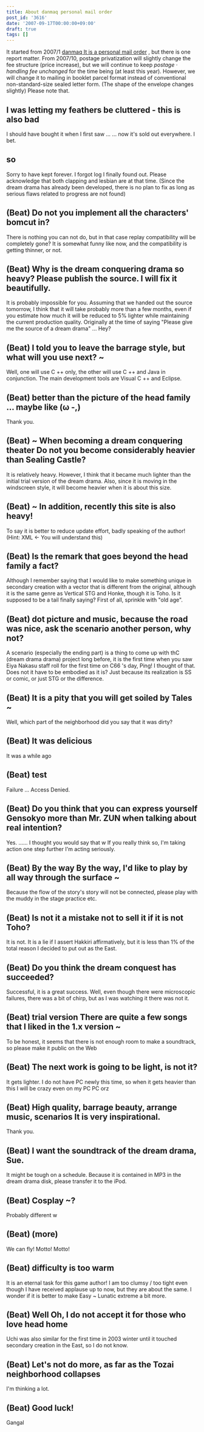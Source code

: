 ```yaml
---
title: About danmaq personal mail order
post_id: '3616'
date: '2007-09-17T00:00:00+09:00'
draft: true
tags: []
---
```


It started from 2007/1 [danmaq It is a personal mail order](http://e.danmaq.com/) , but there is one report matter. From 2007/10, postage privatization will slightly change the fee structure (price increase), but we will continue to keep _postage · handling fee unchanged_ for the time being (at least this year). However, we will change it to mailing in booklet parcel format instead of conventional non-standard-size sealed letter form. (The shape of the envelope changes slightly) Please note that.

## I was letting my feathers be cluttered - this is also bad

I should have bought it when I first saw ... ... now it's sold out everywhere. I bet.

## so

Sorry to have kept forever. I forgot log I finally found out. Please acknowledge that both clapping and lesbian are at that time. (Since the dream drama has already been developed, there is no plan to fix as long as serious flaws related to progress are not found)

## (Beat) Do not you implement all the characters' bomcut in?

There is nothing you can not do, but in that case replay compatibility will be completely gone? It is somewhat funny like now, and the compatibility is getting thinner, or not.

## (Beat) Why is the dream conquering drama so heavy? Please publish the source. I will fix it beautifully.

It is probably impossible for you. Assuming that we handed out the source tomorrow, I think that it will take probably more than a few months, even if you estimate how much it will be reduced to 5% lighter while maintaining the current production quality. Originally at the time of saying "Please give me the source of a dream drama" ... Hey?

## (Beat) I told you to leave the barrage style, but what will you use next? ~

Well, one will use C ++ only, the other will use C ++ and Java in conjunction. The main development tools are Visual C ++ and Eclipse.

## (Beat) better than the picture of the head family ... maybe like (ω -,)

Thank you.

## (Beat) ~ When becoming a dream conquering theater Do not you become considerably heavier than Sealing Castle?

It is relatively heavy. However, I think that it became much lighter than the initial trial version of the dream drama. Also, since it is moving in the windscreen style, it will become heavier when it is about this size.

## (Beat) ~ In addition, recently this site is also heavy!

To say it is better to reduce update effort, badly speaking of the author! (Hint: XML ← You will understand this)

## (Beat) Is the remark that goes beyond the head family a fact?

Although I remember saying that I would like to make something unique in secondary creation with a vector that is different from the original, although it is the same genre as Vertical STG and Honke, though it is Toho. Is it supposed to be a tail finally saying? First of all, sprinkle with "old age".

## (Beat) dot picture and music, because the road was nice, ask the scenario another person, why not?

A scenario (especially the ending part) is a thing to come up with thC (dream drama drama) project long before, it is the first time when you saw Eiya Nakasu staff roll for the first time on C66 's day, Ping! I thought of that. Does not it have to be embodied as it is? Just because its realization is SS or comic, or just STG or the difference.

## (Beat) It is a pity that you will get soiled by Tales ~

Well, which part of the neighborhood did you say that it was dirty?

## (Beat) It was delicious

It was a while ago

## (Beat) test

Failure ... Access Denied.

## (Beat) Do you think that you can express yourself Gensokyo more than Mr. ZUN when talking about real intention?

Yes. ...... I thought you would say that w If you really think so, I'm taking action one step further I'm acting seriously.

## (Beat) By the way By the way, I'd like to play by all way through the surface ~

Because the flow of the story's story will not be connected, please play with the muddy in the stage practice etc.

## (Beat) Is not it a mistake not to sell it if it is not Toho?

It is not. It is a lie if I assert Hakkiri affirmatively, but it is less than 1% of the total reason I decided to put out as the East.

## (Beat) Do you think the dream conquest has succeeded?

Successful, it is a great success. Well, even though there were microscopic failures, there was a bit of chirp, but as I was watching it there was not it.

## (Beat) trial version There are quite a few songs that I liked in the 1.x version ~

To be honest, it seems that there is not enough room to make a soundtrack, so please make it public on the Web

## (Beat) The next work is going to be light, is not it?

It gets lighter. I do not have PC newly this time, so when it gets heavier than this I will be crazy even on my PC PC orz

## (Beat) High quality, barrage beauty, arrange music, scenarios It is very inspirational.

Thank you.

## (Beat) I want the soundtrack of the dream drama, Sue.

It might be tough on a schedule. Because it is contained in MP3 in the dream drama disk, please transfer it to the iPod.

## (Beat) Cosplay ~?

Probably different w

## (Beat) (more)

We can fly! Motto! Motto!

## (Beat) difficulty is too warm

It is an eternal task for this game author! I am too clumsy / too tight even though I have received applause up to now, but they are about the same. I wonder if it is better to make Easy ~ Lunatic extreme a bit more.

## (Beat) Well Oh, I do not accept it for those who love head home

Uchi was also similar for the first time in 2003 winter until it touched secondary creation in the East, so I do not know.

## (Beat) Let's not do more, as far as the Tozai neighborhood collapses

I'm thinking a lot.

## (Beat) Good luck!

Gangal
